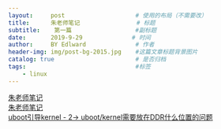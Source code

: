 ```yaml
---
layout:     post                    # 使用的布局（不需要改）
title:      朱老师笔记                # 标题 
subtitle:    第一篇                  #副标题
date:       2019-9-29              # 时间
author:     BY Edlward              # 作者
header-img: img/post-bg-2015.jpg    #这篇文章标题背景图片
catalog: true                       # 是否归档
tags:                               #标签
    - linux
---
```

[朱老师笔记](https://www.cnblogs.com/biaohc/p/6629113.html)  
[朱老师笔记](https://www.cnblogs.com/liusiluandzhangkun/)  
[uboot引导kernel - 2-> uboot/kernel需要放在DDR什么位置的问题](https://blog.csdn.net/wowricky/article/details/83218356)  
